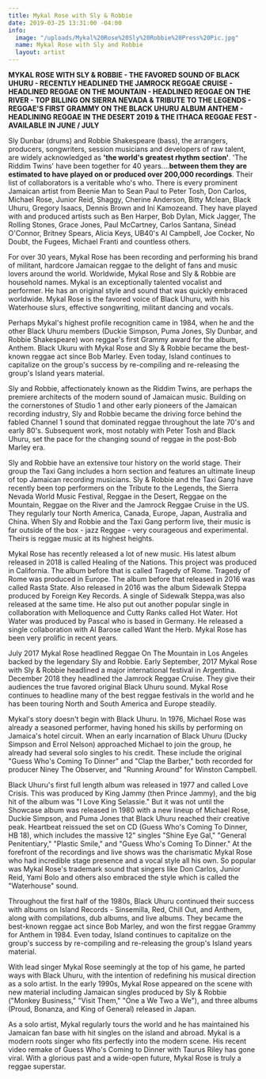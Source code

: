 ```yaml
---
title: Mykal Rose with Sly & Robbie
date: 2019-03-25 13:31:00 -04:00
info:
  image: "/uploads/Mykal%20Rose%20Sly%20Robbie%20Press%20Pic.jpg"
  name: Mykal Rose with Sly and Robbie
  layout: artist
---
```


**MYKAL ROSE WITH SLY & ROBBIE - THE FAVORED SOUND OF BLACK UHURU - RECENTLY HEADLINED THE JAMROCK REGGAE CRUISE - HEADLINED REGGAE ON THE MOUNTAIN - HEADLINED REGGAE ON THE RIVER - TOP BILLING ON SIERRA NEVADA & TRIBUTE TO THE LEGENDS - REGGAE'S FIRST GRAMMY ON THE BLACK UHURU ALBUM ANTHEM - HEADLINING REGGAE IN THE DESERT 2019 & THE ITHACA REGGAE FEST - AVAILABLE IN JUNE / JULY**

Sly Dunbar (drums) and Robbie Shakespeare (bass), the arrangers, producers, songwriters, session musicians and developers of raw talent, are widely acknowledged as **'the world's greatest rhythm section'**. 'The Riddim Twins' have been together for 40 years....**between them they are estimated to have played on or produced over 200,000 recordings**. Their list of collaborators is a veritable who's who. There is every prominent Jamaican artist from Beenie Man to Sean Paul to Peter Tosh, Don Carlos, Michael Rose, Junior Reid, Shaggy, Cherine Anderson, Bitty Mclean, Black Uhuru, Gregory Isaacs, Dennis Brown and Ini Kamozeand. They have played with and produced artists such as Ben Harper, Bob Dylan, Mick Jagger, The Rolling Stones, Grace Jones, Paul McCartney, Carlos Santana, Sinéad O'Connor, Britney Spears, Alicia Keys, UB40's Al Campbell, Joe Cocker, No Doubt, the Fugees, Michael Franti and countless others.

For over 30 years, Mykal Rose has been recording and performing his brand of militant, hardcore Jamaican reggae to the delight of fans and music lovers around the world. Worldwide, Mykal Rose and Sly & Robbie are household names. Mykal is an exceptionally talented vocalist and performer. He has an original style and sound that was quickly embraced worldwide. Mykal Rose is the favored voice of Black Uhuru, with his Waterhouse slurs, effective songwriting, militant dancing and vocals.

Perhaps Mykal's highest profile recognition came in 1984, when he and the other Black Uhuru members (Duckie Simpson, Puma Jones, Sly Dunbar, and Robbie Shakespeare) won reggae's first Grammy award for the album, Anthem. Black Ukuru with Mykal Rose and Sly & Robbie became the best-known reggae act since Bob Marley. Even today, Island continues to capitalize on the group's success by re-compiling and re-releasing the group's Island years material.

Sly and Robbie, affectionately known as the Riddim Twins, are perhaps the premiere architects of the modern sound of Jamaican music. Building on the cornerstones of Studio 1 and other early pioneers of the Jamaican recording industry, Sly and Robbie became the driving force behind the fabled Channel 1 sound that dominated reggae throughout the late 70's and early 80's. Subsequent work, most notably with Peter Tosh and Black Uhuru, set the pace for the changing sound of reggae in the post-Bob Marley era.

Sly and Robbie have an extensive tour history on the world stage. Their group the Taxi Gang includes a horn section and features an ultimate lineup of top Jamaican recording musicians. Sly & Robbie and the Taxi Gang have recently been top performers on the Tribute to the Legends, the Sierra Nevada World Music Festival, Reggae in the Desert, Reggae on the Mountain, Reggae on the River and the Jamrock Reggae Cruise in the US. They regularly tour North America, Canada, Europe, Japan, Australia and China. When Sly and Robbie and the Taxi Gang perform live, their music is far outside of the box - jazz Reggae - very courageous and experimental. Theirs is reggae music at its highest heights.

Mykal Rose has recently released a lot of new music. His latest album released in 2018 is called Healing of the Nations. This project was produced in California. The album before that is called Tragedy of Rome. Tragedy of Rome was produced in Europe. The album before that released in 2016 was called Rasta State. Also released in 2016 was the album Sidewalk Steppa produced by Foreign Key Records. A single of Sidewalk Steppa,was also released at the same time. He also put out another popular single in collaboration with Melloquence and Cutty Ranks called Hot Water. Hot Water was produced by Pascal who is based in Germany. He released a single collaboration with Al Barose called Want the Herb. Mykal Rose has been very prolific in recent years.

July 2017 Mykal Rose headlined Reggae On The Mountain in Los Angeles backed by the legendary Sly and Robbie. Early September, 2017 Mykal Rose with Sly & Robbie headlined a major international festival in Argentina. December 2018 they headlined the Jamrock Reggae Cruise. They give their audiences the true favored original Black Uhuru sound. Mykal Rose continues to headline many of the best reggae festivals in the world and he has been touring North and South America and Europe steadily.

Mykal's story doesn't begin with Black Uhuru. In 1976, Michael Rose was already a seasoned performer, having honed his skills by performing on Jamaica's hotel circuit. When an early incarnation of Black Uhuru (Ducky Simpson and Errol Nelson) approached Michael to join the group, he already had several solo singles to his credit. These include the original "Guess Who's Coming To Dinner" and "Clap the Barber," both recorded for producer Niney The Observer, and "Running Around" for Winston Campbell.

Black Uhuru's first full length album was released in 1977 and called Love Crisis. This was produced by King Jammy (then Prince Jammy), and the big hit of the album was "I Love King Selassie." But it was not until the Showcase album was released in 1980 with a new lineup of Michael Rose, Duckie Simpson, and Puma Jones that Black Uhuru reached their creative peak. Heartbeat reissued the set on CD (Guess Who's Coming To Dinner, HB 18), which includes the massive 12" singles "Shine Eye Gal," "General Penitentiary," "Plastic Smile," and "Guess Who's Coming To Dinner." At the forefront of the recordings and live shows was the charismatic Mykal Rose who had incredible stage presence and a vocal style all his own. So popular was Mykal Rose's trademark sound that singers like Don Carlos, Junior Reid, Yami Bolo and others also embraced the style which is called the "Waterhouse" sound.

Throughout the first half of the 1980s, Black Uhuru continued their success with albums on Island Records - Sinsemilla, Red, Chill Out, and Anthem, along with compilations, dub albums, and live albums. They became the best-known reggae act since Bob Marley, and won the first reggae Grammy for Anthem in 1984. Even today, Island continues to capitalize on the group's success by re-compiling and re-releasing the group's Island years material.

With lead singer Mykal Rose seemingly at the top of his game, he parted ways with Black Uhuru, with the intention of redefining his musical direction as a solo artist. In the early 1990s, Mykal Rose appeared on the scene with new material including Jamaican singles produced by Sly & Robbie ("Monkey Business," "Visit Them," "One a We Two a We"), and three albums (Proud, Bonanza, and King of General) released in Japan.

As a solo artist, Mykal regularly tours the world and he has maintained his Jamaican fan base with hit singles on the island and abroad. Mykal is a modern roots singer who fits perfectly into the modern scene. His recent video remake of Guess Who's Coming to Dinner with Taurus Riley has gone viral. With a glorious past and a wide-open future, Mykal Rose is truly a reggae superstar.